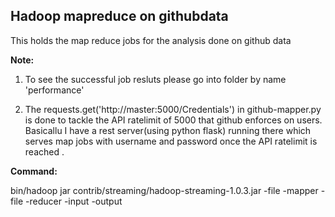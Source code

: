 Hadoop mapreduce on githubdata
---

This holds the map reduce jobs for the analysis done on github data





**Note:**

1. To see the successful job resluts please go into folder by name 'performance'

2. The requests.get('http://master:5000/Credentials') in github-mapper.py is done to tackle the API ratelimit of 5000 that github enforces on users. Basicallu I have a rest server(using python flask) running there which serves map jobs with username and password once the API ratelimit is reached .

**Command:**

bin/hadoop jar contrib/streaming/hadoop-streaming-1.0.3.jar -file <mapper-file> -mapper <mapper-file> -file <reducer-file> -reducer <reducer-file>  -input <input-file> -output <output-dfs-directory>
